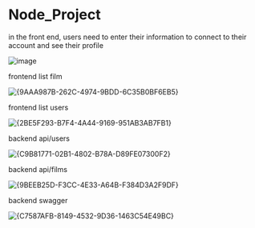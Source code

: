 # Node_Project
in the front end, users need to enter their information to connect to their account and see their profile

![image](https://github.com/user-attachments/assets/164f744f-c82c-472e-a09f-6b23c97bdb05)

frontend list film

![{9AAA987B-262C-4974-9BDD-6C35B0BF6EB5}](https://github.com/user-attachments/assets/d0ef6b6e-b6a4-465a-a764-469946c07c62)

frontend list users

![{2BE5F293-B7F4-4A44-9169-951AB3AB7FB1}](https://github.com/user-attachments/assets/25ee426e-57fc-4c2c-8aec-a7d66b4c649d)

backend api/users

![{C9B81771-02B1-4802-B78A-D89FE07300F2}](https://github.com/user-attachments/assets/85c48bdd-8592-4ebd-8698-5e608192cd79)

backend api/films

![{9BEEB25D-F3CC-4E33-A64B-F384D3A2F9DF}](https://github.com/user-attachments/assets/7be4745c-97d3-4c2b-b029-9e5b98e04716)

backend swagger

![{C7587AFB-8149-4532-9D36-1463C54E49BC}](https://github.com/user-attachments/assets/4271c743-d5b9-4712-bec5-dfa156f9b95b)
